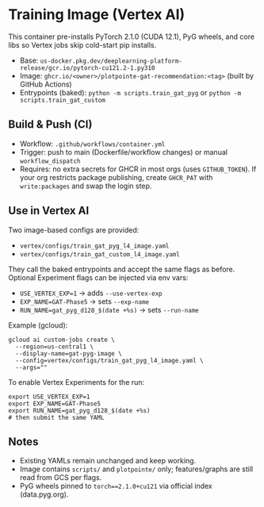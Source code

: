 # Training Image (Vertex AI)

This container pre-installs PyTorch 2.1.0 (CUDA 12.1), PyG wheels, and core libs so Vertex jobs skip cold-start pip installs.

- Base: `us-docker.pkg.dev/deeplearning-platform-release/gcr.io/pytorch-cu121.2-1.py310`
- Image: `ghcr.io/<owner>/plotpointe-gat-recommendation:<tag>` (built by GitHub Actions)
- Entrypoints (baked): `python -m scripts.train_gat_pyg` or `python -m scripts.train_gat_custom`

## Build & Push (CI)

- Workflow: `.github/workflows/container.yml`
- Trigger: push to main (Dockerfile/workflow changes) or manual `workflow_dispatch`
- Requires: no extra secrets for GHCR in most orgs (uses `GITHUB_TOKEN`). If your org restricts package publishing, create `GHCR_PAT` with `write:packages` and swap the login step.

## Use in Vertex AI

Two image-based configs are provided:
- `vertex/configs/train_gat_pyg_l4_image.yaml`
- `vertex/configs/train_gat_custom_l4_image.yaml`

They call the baked entrypoints and accept the same flags as before. Optional Experiment flags can be injected via env vars:

- `USE_VERTEX_EXP=1` → adds `--use-vertex-exp`
- `EXP_NAME=GAT-Phase5` → sets `--exp-name`
- `RUN_NAME=gat_pyg_d128_$(date +%s)` → sets `--run-name`

Example (gcloud):

```
gcloud ai custom-jobs create \
  --region=us-central1 \
  --display-name=gat-pyg-image \
  --config=vertex/configs/train_gat_pyg_l4_image.yaml \
  --args=""
```

To enable Vertex Experiments for the run:

```
export USE_VERTEX_EXP=1
export EXP_NAME=GAT-Phase5
export RUN_NAME=gat_pyg_d128_$(date +%s)
# then submit the same YAML
```

## Notes
- Existing YAMLs remain unchanged and keep working.
- Image contains `scripts/` and `plotpointe/` only; features/graphs are still read from GCS per flags.
- PyG wheels pinned to `torch==2.1.0+cu121` via official index (data.pyg.org).


